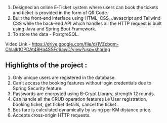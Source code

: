 1. Designed an online E-Ticket system where users can book the tickets and ticket is provided in the form of QR Code.
2. Built the front-end interface using HTML, CSS, Javascript and Tailwind CSS while the back-end API which handles all the HTTP request is built using Java and Spring Boot Framework.
3. To store the data - PostgreSQL.

Video Link - https://drive.google.com/file/d/1VZcbgm-Chlalk1OPDAt48Ha4SSFc6awD/view?usp=sharing

Highlights of the project :
--------------------------------
1. Only unique users are registered in the database.
2. Can't access the booking features without login credentials due to Spring Security feature.
3. Passwords are encrpyted using B-Crypt Library, strength 12 rounds.
4. Can handle all the CRUD operation features i.e User registration, booking ticket, get ticket details, cancel the ticket .
5. Bus fare is calculated dynamically by using per KM distance price.
6. Accepts cross-origin HTTP requests.
